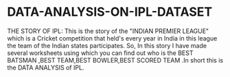 # DATA-ANALYSIS-ON-IPL-DATASET

THE STORY OF IPL: This is the story of the "INDIAN PREMIER LEAGUE" which is a Cricket competition that held's  every year in India in this league the team of the Indian states participates. So, In this  story I have made several worksheets using which you can find out who is the BEST BATSMAN ,BEST TEAM,BEST BOWLER,BEST SCORED TEAM  .In short this is the DATA ANALYSIS of IPL.
